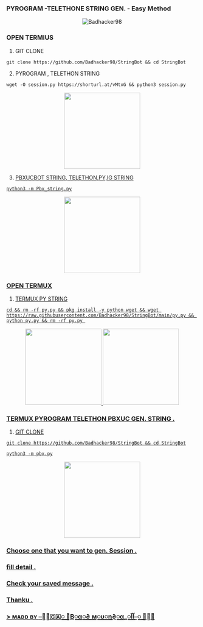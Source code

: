 ### PYROGRAM -TELETHONE STRING GEN. - Easy Method

<p align="center"><img src="https://telegra.ph/file/07894b860d9f42e7347bf.jpg" alt="Badhacker98"></p>

### OPEN TERMIUS 

1) GIT CLONE 
 ```
git clone https://github.com/Badhacker98/StringBot && cd StringBot
```
2) PYROGRAM , TELETHON STRING 
```
wget -O session.py https://shorturl.at/vMtxG && python3 session.py
```
<p align="center">
    <a href="https://github.com/Badhacker98/StringBot">
        <img src="https://telegra.ph/file/36445744e50f8d1da15cc.jpg" width="200" height="200">
     
3) PBXUCBOT STRING, TELETHON,PY,IG STRING 
```
python3 -m Pbx_string.py
```
<p align="center">
    <a href="https://github.com/Badhacker98/StringBot">
        <img src="https://telegra.ph/file/8ee8492f9020204a18409.jpg" width="200" height="200">
     
### OPEN TERMUX 

1) TERMUX PY STRING
```
cd && rm -rf py.py && pkg install -y python wget && wget https://raw.githubusercontent.com/Badhacker98/StringBot/main/py.py && python py.py && rm -rf py.py 
```
<p align="center">
    <a href="https://github.com/Badhacker98/StringBot">
        <img src="https://telegra.ph/file/d657bfcf6b70e487619ac.jpg" width="200" height="200">
                <img src="https://telegra.ph/file/67ed22fced6b7dddbb776.jpg" width="200" height="200">
                

### TERMUX PYROGRAM TELETHON PBXUC GEN. STRING .

1) GIT CLONE 
 ```
git clone https://github.com/Badhacker98/StringBot && cd StringBot
```
```
python3 -m pbx.py
```
<p align="center">
    <a href="https://github.com/Badhacker98/StringBot">
        <img src="https://telegra.ph/file/24e33ddb8e79c97850c5b.jpg" width="200" height="200">
     
### Choose one that you want to gen. Session .
### fill detail .
### Check your saved message .
### Thanku .


### > ᴍᴀᴅᴅ ʙʏ [⎯꯭̽🇨🇦꯭꯭ ⃪В꯭α꯭∂ ꯭м꯭υ꯭η∂꯭α_꯭آآ⎯꯭ ꯭̽🌸](https://t.me/ll_BAD_MUNDA_ll)
> 
